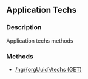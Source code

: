 ## Application Techs
### Description
Application techs methods
### Methods
- [ /ng/{orgUuid}/techs (GET) ]( ./92480b230f59d3e53c35ac6eb1f1cd7e.md)
